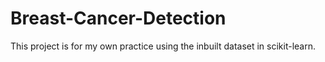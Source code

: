 # Breast-Cancer-Detection
This project is for my own practice using the inbuilt dataset in scikit-learn.
